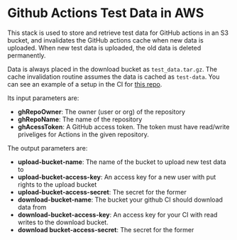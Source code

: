 # Github Actions Test Data in AWS

This stack is used to store and retrieve test data for GitHub actions in an S3 bucket, and invalidates the GitHub actions cache when new data is uploaded. When new test data is uploaded, the old data is deleted permanently.

Data is always placed in the download bucket as `test_data.tar.gz`. The cache invalidation routine assumes the data is cached as `test-data`. You can see an example of a setup in the CI for [this repo](https://github.com/ArgonneCPAC/OpenCosmo).

Its input parameters are:

- **ghRepoOwner**: The owner (user or org) of the repository
- **ghRepoName**: The name of the repository
- **ghAcessToken**: A GitHub access token. The token must have read/write priveliges for Actions in the given repository.

The output parameters are:

- **upload-bucket-name**: The name of the bucket to upload new test data to
- **upload-bucket-access-key**: An access key for a new user with put rights to the upload bucket
- **upload-bucket-access-secret**: The secret for the former
- **download-bucket-name**: The bucket your github CI should download data from
- **download-bucket-access-key**: An access key for your CI with read writes to the download bucket.
- **download bucket-access-secret**: The secret for the former

